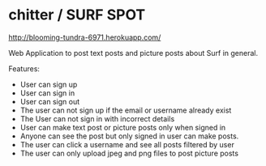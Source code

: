 chitter / SURF SPOT
=======

http://blooming-tundra-6971.herokuapp.com/

Web Application to post text posts and picture posts about Surf in general.

Features:

- User can sign up
- User can sign in
- User can sign out
- The user can not sign up if the email or username already exist
- The User can not sign in with incorrect details
- User can make text post or picture posts only when signed in
- Anyone can see the post but only signed in user can make posts.
- The user can click a username and see all posts filtered by user
- The user can only upload jpeg and png files to post picture posts
